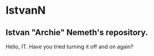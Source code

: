 # IstvanN
## Istvan "Archie"  Nemeth's repository.

Hello, IT. Have you tried turning it off and on again?

